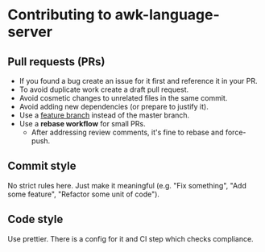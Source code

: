 # Contributing to awk-language-server

## Pull requests (PRs)

- If you found a bug create an issue for it first and reference it in your PR.
- To avoid duplicate work create a draft pull request.
- Avoid cosmetic changes to unrelated files in the same commit.
- Avoid adding new dependencies (or prepare to justify it).
- Use a [feature branch](https://www.atlassian.com/git/tutorials/comparing-workflows) instead of the master branch.
- Use a **rebase workflow** for small PRs.
  - After addressing review comments, it's fine to rebase and force-push.

## Commit style

No strict rules here. Just make it meaningful (e.g. "Fix something", "Add some feature", "Refactor some unit of code").

## Code style

Use prettier. There is a config for it and CI step which checks compliance.
